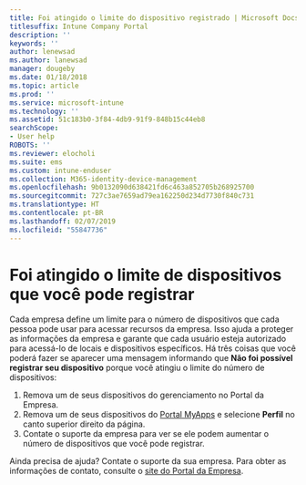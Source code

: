 ```yaml
---
title: Foi atingido o limite do dispositivo registrado | Microsoft Docs
titlesuffix: Intune Company Portal
description: ''
keywords: ''
author: lenewsad
ms.author: lanewsad
manager: dougeby
ms.date: 01/18/2018
ms.topic: article
ms.prod: ''
ms.service: microsoft-intune
ms.technology: ''
ms.assetid: 51c183b0-3f84-4db9-91f9-848b15c44eb8
searchScope:
- User help
ROBOTS: ''
ms.reviewer: elocholi
ms.suite: ems
ms.custom: intune-enduser
ms.collection: M365-identity-device-management
ms.openlocfilehash: 9b0132090d638421fd6c463a852705b268925700
ms.sourcegitcommit: 727c3ae7659ad79ea162250d234d7730f840c731
ms.translationtype: HT
ms.contentlocale: pt-BR
ms.lasthandoff: 02/07/2019
ms.locfileid: "55847736"
---
```

# <a name="the-limit-of-devices-you-can-register-has-been-reached"></a>Foi atingido o limite de dispositivos que você pode registrar

Cada empresa define um limite para o número de dispositivos que cada pessoa pode usar para acessar recursos da empresa. Isso ajuda a proteger as informações da empresa e garante que cada usuário esteja autorizado para acessá-lo de locais e dispositivos específicos. Há três coisas que você poderá fazer se aparecer uma mensagem informando que **Não foi possível registrar seu dispositivo** porque você atingiu o limite do número de dispositivos:

1. Remova um de seus dispositivos do gerenciamento no Portal da Empresa.
2. Remova um de seus dispositivos do [Portal MyApps](https://myapps.microsoft.com) e selecione **Perfil** no canto superior direito da página. 
3. Contate o suporte da empresa para ver se ele podem aumentar o número de dispositivos que você pode registrar. 

Ainda precisa de ajuda? Contate o suporte da sua empresa. Para obter as informações de contato, consulte o [site do Portal da Empresa](https://go.microsoft.com/fwlink/?linkid=2010980).
